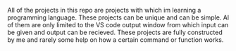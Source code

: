 All of the projects in this repo are projects with which im learning a programming language.
These projects can be unique and can be simple.
Al of them are only limited to the VS code output window from which input can be given and output can be recieved.
These projects are fully constructed by me and rarely some help on how a certain command or function works.
